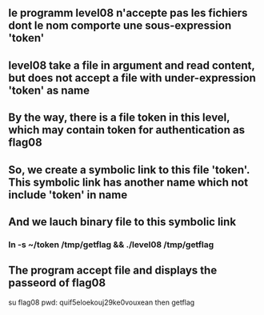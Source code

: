 ## le programm level08 n'accepte pas les fichiers dont le nom comporte une sous-expression 'token'
## level08 take a file in argument and read content, but does not accept a file with under-expression 'token' as name
## By the way, there is a file token in this level, which may contain token for authentication as flag08
## So, we create a symbolic link to this file 'token'. This symbolic link has another name which not include 'token' in name
## And we lauch binary file to this symbolic link

### ln -s ~/token /tmp/getflag && ./level08 /tmp/getflag

## The program accept file and displays the passeord of flag08
su flag08
pwd: quif5eloekouj29ke0vouxean
then getflag

